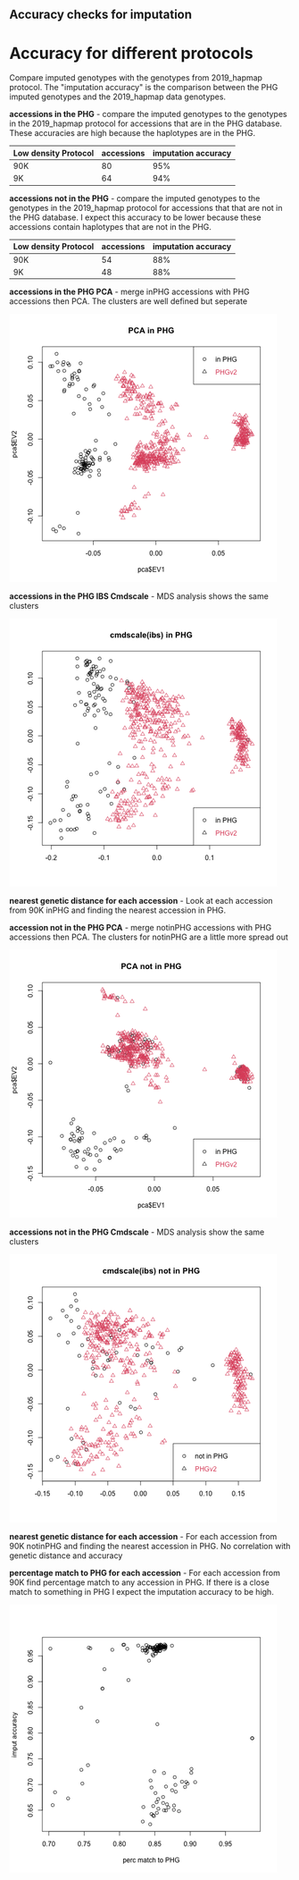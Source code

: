 <h2>Accuracy checks for imputation</h2>

# Accuracy for different protocols
Compare imputed genotypes with the genotypes from 2019_hapmap protocol. The "imputation accuracy" is the comparison between the PHG imputed genotypes and the 2019_hapmap data genotypes.

**accessions in the PHG** - compare the imputed genotypes to the genotypes in the 2019_hapmap protocol for accessions that are in the PHG database. These accuracies are high because the haplotypes are in the PHG.
  
| Low density Protocol | accessions | imputation accuracy |
|----------|-------------------|----------------|
| 90K      |      80           | 95%          |
| 9K       |      64           | 94%          |  

**accessions not in the PHG** - compare the imputed genotypes to the genotypes in the 2019_hapmap protocol for accessions that that are not in the PHG database. I expect this accuracy to be lower because these accessions contain haplotypes that are not in the PHG.
 
| Low density Protocol | accessions | imputation accuracy | 
|----------|-------------------|----------------|
| 90K      |     54     | 88%        |
| 9K       |     48     | 88%        |
 
**accessions in the PHG PCA** - merge inPHG accessions with PHG accessions then PCA. The clusters are well defined but seperate

![PCA in PHG](https://github.com/TriticeaeToolbox/PHGv2/blob/main/accuracy_90K/images/snprelate-pca-90K-inPHG.png)

**accessions in the PHG IBS Cmdscale** - MDS analysis shows the same clusters

![PCA in PHG](https://github.com/TriticeaeToolbox/PHGv2/blob/main/accuracy_90K/images/snprelate-90K-inPHG.png)

**nearest genetic distance for each accession** - Look at each accession from 90K inPHG and finding the nearest accession in PHG.

**accession not in the PHG PCA** - merge notinPHG accessions with PHG accessions then PCA. The clusters for notinPHG are a little more spread out

![PCA in PHG](https://github.com/TriticeaeToolbox/PHGv2/blob/main/cluster-snprelate/images/snprelate-pca-90K-notinPHG.png)

**accessions not in the PHG Cmdscale** - MDS analysis show the same clusters

![PCA in PHG](https://github.com/TriticeaeToolbox/PHGv2/blob/main/cluster-snprelate/images/snprelate-90K-notinPHG.png)

**nearest genetic distance for each accession** - For each accession from 90K notinPHG and finding the nearest accession in PHG. No correlation with genetic distance and accuracy

**percentage match to PHG for each accession** - For each accession from 90K find percentage match to any accession in PHG. If there is a close match to something in PHG I expect the imputation accuracy to be high.

![Imputed Accuracy vs PHG match](https://github.com/TriticeaeToolbox/PHGv2/blob/main/accuracy/images/accuracyVsmatch.png)




